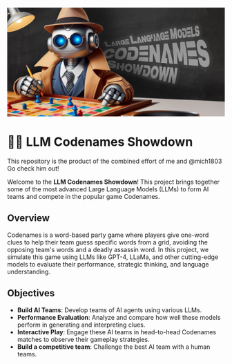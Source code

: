![Repository banner](media/codenames_banner.jpg)
# 🧠🤖 LLM Codenames Showdown

This repository is the product of the combined effort of me and @mich1803 
Go check him out!

Welcome to the **LLM Codenames Showdown**! This project brings together some of the most advanced Large Language Models (LLMs) to form AI teams and compete in the popular game Codenames.

## Overview

Codenames is a word-based party game where players give one-word clues to help their team guess specific words from a grid, avoiding the opposing team's words and a deadly assassin word. In this project, we simulate this game using LLMs like GPT-4, LLaMa, and other cutting-edge models to evaluate their performance, strategic thinking, and language understanding.

## Objectives

- **Build AI Teams**: Develop teams of AI agents using various LLMs.
- **Performance Evaluation**: Analyze and compare how well these models perform in generating and interpreting clues.
- **Interactive Play**: Engage these AI teams in head-to-head Codenames matches to observe their gameplay strategies.
- **Build a competitive team**: Challenge the best AI team with a human teams.
